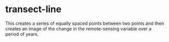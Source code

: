 # transect-line
This creates a series of equally spaced points between two points and then creates an image of the change in the remote-sensing variable over a period of years.
